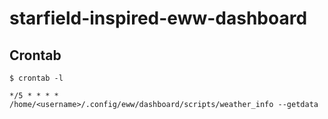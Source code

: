 # starfield-inspired-eww-dashboard

## Crontab
```
$ crontab -l

*/5 * * * * /home/<username>/.config/eww/dashboard/scripts/weather_info --getdata
```
